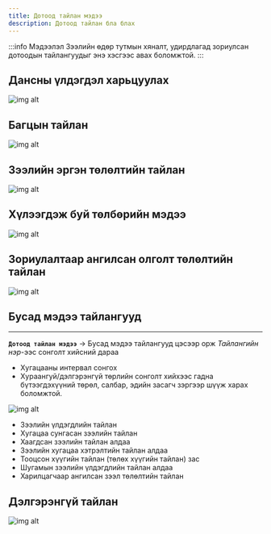 ```yaml
---
title: Дотоод тайлан мэдээ
description: Дотоод тайлан бла блах
---
```

:::info Мэдээлэл
Зээлийн өдөр тутмын хяналт, удирдлагад зориулсан дотоодын тайлангуудыг энэ хэсгээс авах боломжтой.
:::

## Дансны үлдэгдэл харьцуулах 
![img alt](/img/dansUld.png)
## Багцын тайлан 
![img alt](/img/bgtsT.png)
## Зээлийн эргэн төлөлтийн тайлан
![img alt](/img/ergenT.png)
## Хүлээгдэж буй төлбөрийн мэдээ 
![img alt](/img/huleeTailan.png)
## Зориулалтаар ангилсан олголт төлөлтийн тайлан 
![img alt](/img/zoriulT.png)
## Бусад мэдээ тайлангууд 
---
**`Дотоод тайлан мэдээ`** -> Бусад мэдээ тайлангууд цэсээр орж _Тайлангийн нэр_-ээс сонголт хийсний дараа 
- Хугацааны интервал сонгох
- Хураангуй/дэлгэрэнгүй төрлийн сонголт хийхээс гадна бүтээгдэхүүний төрөл, салбар, эдийн засагч зэргээр шүүж харах боломжтой. 
 
![img alt](/img/image-47.png)
- Зээлийн үлдэгдлийн тайлан 
- Хугацаа сунгасан зээлийн тайлан 
- Хаагдсан зээлийн тайлан алдаа 
- Зээлийн хугацаа хэтрэлтийн тайлан алдаа 
- Тооцсон хүүгийн тайлан (төлөх хүүгийн тайлан) зас
- Шугамын зээлийн үлдэгдлийн тайлан алдаа 
- Харилцагчаар ангилсан зээл төлөлтийн тайлан

## Дэлгэрэнгүй тайлан
![img alt](/img/delT.png)

